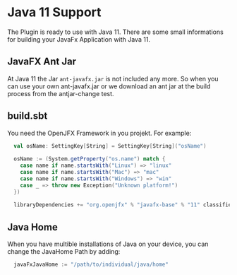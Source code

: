 # Java 11 Support
The Plugin is ready to use with Java 11. There are some small informations for building your JavaFx Application with Java 11.

## JavaFX Ant Jar
At Java 11 the Jar `ant-javafx.jar` is not included any more. So when you can use your own ant-javafx.jar or we download an ant jar at the build process from the antjar-change test.

## build.sbt
You need the OpenJFX Framework in you projekt. For example:
```sbt
  val osName: SettingKey[String] = SettingKey[String]("osName")
  
  osName := (System.getProperty("os.name") match {
    case name if name.startsWith("Linux") => "linux"
    case name if name.startsWith("Mac") => "mac"
    case name if name.startsWith("Windows") => "win"
    case _ => throw new Exception("Unknown platform!")
  })
  
  libraryDependencies += "org.openjfx" % "javafx-base" % "11" classifier osName.value
```

## Java Home
When you have multible installations of Java on your device, you can change the JavaHome Path by adding:
```scala
  javaFxJavaHome := "/path/to/individual/java/home"
```